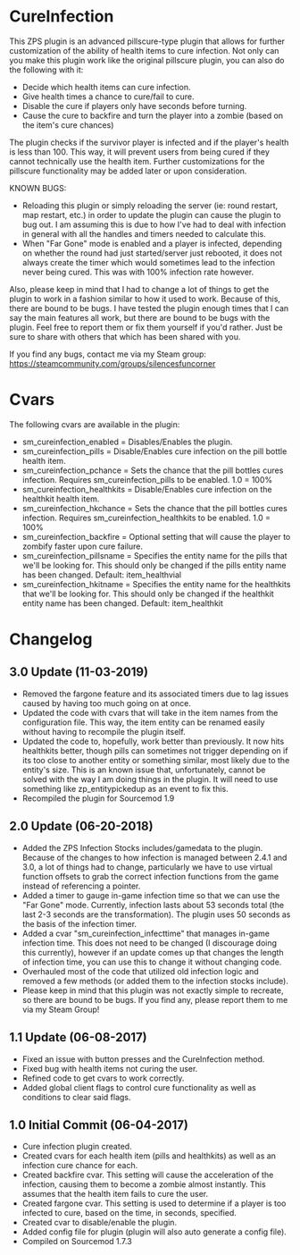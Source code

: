 # CureInfection
This ZPS plugin is an advanced pillscure-type plugin that allows for further customization of the ability of health items to cure infection. Not only can you make this plugin work like the original pillscure plugin, you can also do the following with it:

- Decide which health items can cure infection.
- Give health times a chance to cure/fail to cure.
- Disable the cure if players only have seconds before turning.
- Cause the cure to backfire and turn the player into a zombie (based on the item's cure chances)

The plugin checks if the survivor player is infected and if the player's health is less than 100. This way, it will prevent users from being cured if they cannot technically use the health item. Further customizations for the pillscure functionality may be added later or upon consideration.

KNOWN BUGS:
- Reloading this plugin or simply reloading the server (ie: round restart, map restart, etc.) in order to update the plugin can cause the plugin to bug out. I am assuming this is due to how I've had to deal with infection in general with all the handles and timers needed to calculate this.
- When "Far Gone" mode is enabled and a player is infected, depending on whether the round had just started/server just rebooted, it does not always create the timer which would sometimes lead to the infection never being cured. This was with 100% infection rate however.

Also, please keep in mind that I had to change a lot of things to get the plugin to work in a fashion similar to how it used to work. Because of this, there are bound to be bugs. I have tested the plugin enough times that I can say the main features all work, but there are bound to be bugs with the plugin. Feel free to report them or fix them yourself if you'd rather. Just be sure to share with others that which has been shared with you.

If you find any bugs, contact me via my Steam group: https://steamcommunity.com/groups/silencesfuncorner

# Cvars
The following cvars are available in the plugin:
    
- sm_cureinfection_enabled = Disables/Enables the plugin.
- sm_cureinfection_pills = Disable/Enables cure infection on the pill bottle health item.
- sm_cureinfection_pchance = Sets the chance that the pill bottles cures infection. Requires sm_cureinfection_pills to be enabled. 1.0 = 100%
- sm_cureinfection_healthkits = Disable/Enables cure infection on the healthkit health item.
- sm_cureinfection_hkchance = Sets the chance that the pill bottles cures infection. Requires sm_cureinfection_healthkits to be enabled. 1.0 = 100%
- sm_cureinfection_backfire = Optional setting that will cause the player to zombify faster upon cure failure.
- sm_cureinfection_pillsname = Specifies the entity name for the pills that we'll be looking for. This should only be changed if the pills entity name has been changed. Default: item_healthvial
- sm_cureinfection_hkitname = Specifies the entity name for the healthkits that we'll be looking for. This should only be changed if the healthkit entity name has been changed. Default: item_healthkit


# Changelog
3.0 Update (11-03-2019)
----------------------
- Removed the fargone feature and its associated timers due to lag issues caused by having too much going on at once.
- Updated the code with cvars that will take in the item names from the configuration file. This way, the item entity can be renamed easily without having to recompile the plugin itself.
- Updated the code to, hopefully, work better than previously. It now hits healthkits better, though pills can sometimes not trigger depending on if its too close to another entity or something similar, most likely due to the entity's size. This is an known issue that, unfortunately, cannot be solved with the way I am doing things in the plugin. It will need to use something like zp_entitypickedup as an event to fix this.
- Recompiled the plugin for Sourcemod 1.9


2.0 Update (06-20-2018)
----------------------
- Added the ZPS Infection Stocks includes/gamedata to the plugin. Because of the changes to how infection is managed between 2.4.1 and 3.0, a lot of things had to change, particularly we have to use virtual function offsets to grab the correct infection functions from the game instead of referencing a pointer. 
- Added a timer to gauge in-game infection time so that we can use the "Far Gone" mode. Currently, infection lasts about 53 seconds total (the last 2-3 seconds are the transformation). The plugin uses 50 seconds as the basis of the infection timer.
- Added a cvar "sm_cureinfection_infecttime" that manages in-game infection time. This does not need to be changed (I discourage doing this currently), however if an update comes up that changes the length of infection time, you can use this to change it without changing code.
- Overhauled most of the code that utilized old infection logic and removed a few methods (or added them to the infection stocks include).
- Please keep in mind that this plugin was not exactly simple to recreate, so there are bound to be bugs. If you find any, please report them to me via my Steam Group!

1.1 Update (06-08-2017)
-----------------
- Fixed an issue with button presses and the CureInfection method.
- Fixed bug with health items not curing the user.
- Refined code to get cvars to work correctly.
- Added global client flags to control cure functionality as well as conditions to clear said flags.

1.0 Initial Commit (06-04-2017)
-----------------
- Cure infection plugin created.
- Created cvars for each health item (pills and healthkits) as well as an infection cure chance for each.
- Created backfire cvar. This setting will cause the acceleration of the infection, causing them to become a zombie almost instantly. This assumes that the health item fails to cure the user.
- Created fargone cvar. This setting is used to determine if a player is too infected to cure, based on the time, in seconds, specified.
- Created cvar to disable/enable the plugin.
- Added config file for plugin (plugin will also auto generate a config file).
- Compiled on Sourcemod 1.7.3
